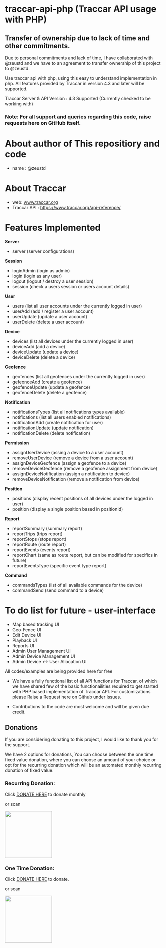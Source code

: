 # traccar-api-php (Traccar API usage with PHP)

## Transfer of ownership due to lack of time and other commitments.
Due to personal commitments and lack of time, I have collaborated with @zeustd and we have to an agreement to transfer ownership of this project to @zeustd.

Use traccar api with php, using this easy to understand implementation in php. All features provided by Traccar in version 4.3 and later will be supported.

Traccar Server & API Version : 4.3 Supported (Currently checked to be working with)

### Note: For all support and queries regarding this code, raise requests here on GitHub itself. 

# About author of This repositiory and code
- name : @zeustd


# About Traccar
- web: www.traccar.org
- Traccar API : https://www.traccar.org/api-reference/


# Features Implemented
**Server**
- server (server configurations)

**Session**
- loginAdmin (login as admin)
- login (login as any user)
- logout (logout / destroy a user session)
- session (check a users session or users account details)

**User**
- users (list all user accounts under the currently logged in user)
- userAdd (add / register a user account)
- userUpdate (update a user account)
- userDelete (delete a user account)

**Device**
- devices (list all devices under the currently logged in user)
- deviceAdd (add a device)
- deviceUpdate (update a device)
- deviceDelete (delete a device)

**Geofence**
- geofences (list all geofences under the currently logged in user)
- gefeonceAdd (create a geofence)
- geofenceUpdate (update a geofence)
- geofenceDelete (delete a geofence)

**Notification**
- notificationsTypes (list all notifications types available)
- notifications (list all users enabled notifications)
- notificationAdd (create  notification for user)
- notificationUpdate (update notification)
- notificationDelete (delete notification)

**Permission**
- assignUserDevice (assing a device to a user account)
- removeUserDevice (remove a device from a user account)
- assignDeviceGeofence (assign a geofence to a device)
- removeDeviceGeofence (remove a geofence assignment from device)
- assignDeviceNotification (assign a notification to device)
- removeDeviceNotification (remove a notification from device)

**Position**
- positions (display recent positions of all devices under the logged in user)
- position (display a single position based in positionId)

**Report**
- reportSummary (summary report)
- reportTrips (trips report)
- reportStops (stops report)
- reportRoute (route report)
- reportEvents (events report)
- reportChart (same as route report, but can be modified for specifics in future)
- reportEventsType (specific event type report)

**Command**
- commandsTypes (list of all available commands for the device)
- commandSend (send command to a device)

#  To do list for future - user-interface
- Map based tracking UI
- Geo-Fence UI
- Edit Device UI
- Playback UI
- Reports UI
- Admin User Management UI
- Admin Device Management UI
- Admin Device <-> User Allocation UI


All codes/examples are being provided here for free

* We have a fully functional list of all API functions for Traccar, of which we have shared few of the basic functionailities required to get started with PHP based implementation of Traccar API. For customizations please Raise a Request here on Github under Issues.

* Contributions to the code are most welcome and will be given due credit.

## Donations
If you are considering donating to this project, I would like to thank you for the support.

We have 2 options for donations, You can choose between the one time fixed value donation, where you can choose an amount of your choice or opt for the recurring donation which will be an automated monthly recurring donation of fixed value.

### Recurring Donation: 
Click [DONATE HERE](https://buy.stripe.com/4gw9BK5Z60HQ2WceUX) to donate monthly

or scan

<img src="https://user-images.githubusercontent.com/75146431/207718798-6178acb5-a4ae-4a5e-b537-1790d37fc778.png" width="150">


### One Time Donation:
Click [DONATE HERE](https://donate.stripe.com/3cs29i4V28ai2Wc6oq) to donate. 

or scan

<img src="https://user-images.githubusercontent.com/75146431/207718423-affaf484-0d93-4914-b7af-2624a88ecc56.png" width="150">

